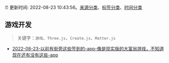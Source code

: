 :alarm_clock: 更新时间: 2022-08-23 10:43:56。[来源分类](../README.md)、[标签分类](../TAGS.md)、[时间分类](../TIMELINE.md)

## 游戏开发


> 关键字：`游戏`、`Three.js`、`Create.js`、`Matter.js`



- [2022-08-23-以前有街旁这些签到的-app-像是现实版的大富翁游戏，不知道现在还有没有这些-app](https://www.v2ex.com/t/874852) 